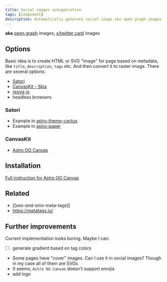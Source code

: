 ```yaml
---
title: Social images autogenration
tags: [component]
description: Automatically generate social image aka open graph images, x/twitter cards
---
```


**aka** [open graph](https://ogp.me/) images, [x/twitter card](https://developer.twitter.com/en/docs/twitter-for-websites/cards/overview/abouts-cards) images

## Options

Basic idea is to create HTML or SVG "image" for page based on metadata, like `title`, `description`, `tags` etc. And then convert it to raster image. There are several options:

- [Satori](https://github.com/vercel/satori)
- [CanvasKit - Skia](https://skia.org/docs/user/modules/canvaskit/)
- [resvg-js](https://github.com/yisibl/resvg-js)
- headless browsers

### Satori

- Example in [astro-theme-cactus](https://github.com/chrismwilliams/astro-theme-cactus/blob/main/src/pages/og-image/%5Bslug%5D.png.ts)
- Example in [astro-paper](https://github.com/satnaing/astro-paper/pull/15/files)

### CanvasKit

- [Astro OG Canvas](https://github.com/delucis/astro-og-canvas)

## Installation

[Full instruction for Astro OG Canvas](https://hideoo.dev/notes/starlight-og-images)

## Related

- [[seo-and-smo-meta-tags]]
- https://metatags.io/

## Further improvements

Current implementation looks boring. Maybe I can:

- [ ] generate gradient based on tag colors
- Some pages have "cover" images. Can I use it in social images? Though in my case all of them are SVGs
- It seems, `Astro OG Canvas` doesn't support emojis
- add logo
